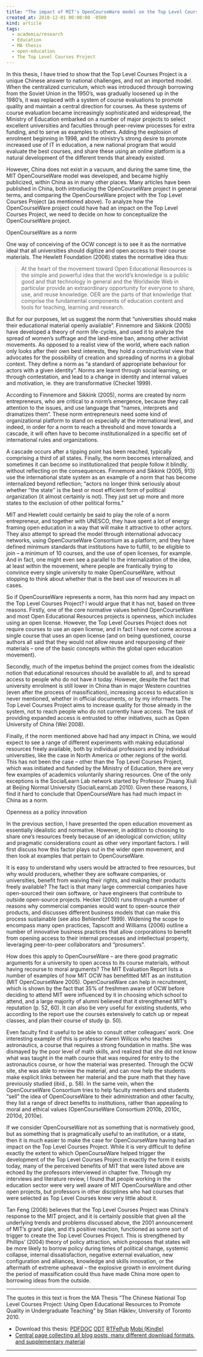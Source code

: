 ```yaml
---
title: "The impact of MIT's OpenCourseWare model on the Top Level Courses Project"
created_at: 2010-12-01 00:00:00 -0500
kind: article
tags:
  - academia/research
  - Education
  - MA thesis
  - open-education
  - The Top Level Courses Project
---
```


In this thesis, I have tried to show that the Top Level Courses Project
is a unique Chinese answer to national challenges, and not an imported
model. When the centralized curriculum, which was introduced through
borrowing from the Soviet Union in the 1950’s, was gradually loosened up
in the 1980’s, it was replaced with a system of course evaluations to
promote quality and maintain a central direction for courses. As these
systems of course evaluation became increasingly sophisticated and
widespread, the Ministry of Education embarked on a number of major
projects to select excellent universities and faculties through
peer-review processes for extra funding, and to serve as examples to
others. Adding the explosion of enrolment beginning in 1998, and the
ministry’s strong desire to promote increased use of IT in education, a
new national program that would evaluate the best courses, and share
these using an online platform is a natural development of the different
trends that already existed.

However, China does not exist in a vacuum, and during the same time, the
MIT OpenCourseWare model was developed, and became highly publicized,
within China as in many other places. Many articles have been published
in China, both introducing the OpenCourseWare project in general terms,
and comparing the OpenCourseWare project with the Top Level Courses
Project (as mentioned above). To analyze how the OpenCourseWare project
could have had an impact on the Top Level Courses Project, we need to
decide on how to conceptualize the OpenCourseWare project.

OpenCourseWare as a norm

One way of conceiving of the OCW concept is to see it as the normative
ideal that all universities should digitize and open access to their
course materials. The Hewlett Foundation (2006) states the normative
idea thus:

> At the heart of the movement toward Open Educational Resources is the
> simple and powerful idea that the world’s knowledge is a public good
> and that technology in general and the Worldwide Web in particular
> provide an extraordinary opportunity for everyone to share, use, and
> reuse knowledge. OER are the parts of that knowledge that comprise the
> fundamental components of education content and tools for teaching,
> learning and research.

But for our purposes, let us suggest the norm that “universities should
make their educational material openly available”. Finnemore and Sikkink
(2005) have developed a theory of norm life-cycles, and used it to
analyze the spread of women’s suffrage and the land-mine ban, among
other activist movements. As opposed to a realist view of the world,
where each nation only looks after their own best interests, they hold a
constructivist view that advocates for the possibility of creation and
spreading of norms in a global context. They define a norm as “a
standard of appropriate behaviour for actors with a given identity”.
Norms are learnt through social learning, or through contestation, and
lead to a change in identity and internal values and motivation, ie.
they are transformative (Checkel 1999).

According to Finnemore and Sikkink (2005), norms are created by norm
entrepreneurs, who are critical to a norm’s emergence, because they call
attention to the issues, and use language that “names, interprets and
dramatizes them”. These norm entrepreneurs need some kind of
organizational platform to stand on especially at the international
level, and indeed, in order for a norm to reach a threshold and move
towards a cascade, it will often have to become institutionalized in a
specific set of international rules and organizations.

A cascade occurs after a tipping point has been reached, typically
comprising a third of all states. Finally, the norm becomes
internalized, and sometimes it can become so institutionalized that
people follow it blindly, without reflecting on the consequences.
Finnemore and Sikkink (2005, 913) use the international state system as
an example of a norm that has become internalized beyond reflection;
“actors no longer think seriously about whether ‘‘the state’’ is the
best or most efficient form of political organization (it almost
certainly is not). They just set up more and more states to the
exclusion of other political forms.”

MIT and Hewlett could certainly be said to play the role of a norm
entrepreneur, and together with UNESCO, they have spent a lot of energy
framing open education in a way that will make it attractive to other
actors. They also attempt to spread the model through international
advocacy networks, using OpenCourseWare Consortium as a platform, and
they have defined minimum standards that institutions have to fulfill,
to be eligible to join – a minimum of 10 courses, and the use of open
licenses, for example. And in fact, one might even see a parallel to the
internalization of the idea, at least within the movement, where people
are frantically trying to convince every single university to make
OpenCourseWare, without stopping to think about whether that is the best
use of resources in all cases.

So if OpenCourseWare represents a norm, has this norm had any impact on
the Top Level Courses Project? I would argue that it has not, based on
three reasons. Firstly, one of the core normative values behind
OpenCourseWare and most Open Educational Resources projects is openness,
which includes using an open license. However, the Top Level Courses
Project does not require courses to use an open license, and in fact I
have not come across a single course that uses an open license (and on
being questioned, course authors all said that they would not allow
reuse and repurposing of their materials – one of the basic concepts
within the global open education movement).

Secondly, much of the impetus behind the project comes from the
idealistic notion that educational resources should be available to all,
and to spread access to people who do not have it today. However,
despite the fact that university enrolment is still lower in China than
in major Western countries (even after the process of massification),
increasing access to education is never mentioned, whether in official
documents, or by my informants. The Top Level Courses Project aims to
increase quality for those already in the system, not to reach people
who do not currently have access. The task of providing expanded access
is entrusted to other initiatives, such as Open University of China (Wei
2008).

Finally, if the norm mentioned above had had any impact in China, we
would expect to see a range of different experiments with making
educational resources freely available, both by individual professors
and by individual universities, like the case in North America or other
regions of the world. This has not been the case – other than the Top
Level Courses Project, which was initiated and funded by the Ministry of
Education, there are very few examples of academics voluntarily sharing
resources. One of the only exceptions is the SocialLearn Lab network
started by Professor Zhuang Xiuli at Beijing Normal University
(SocialLearnLab 2010). Given these reasons, I find it hard to conclude
that OpenCourseWare has had much impact in China as a norm.

Openness as a policy innovation

In the previous section, I have presented the open education movement as
essentially idealistic and normative. However, in addition to choosing
to share one’s resources freely because of an ideological conviction;
utility and pragmatic considerations count as other very important
factors. I will first discuss how this factor plays out in the wider
open movement, and then look at examples that pertain to OpenCourseWare.

It is easy to understand why users would be attracted to free resources,
but why would producers, whether they are software companies, or
universities, benefit from waiving their rights, and making their
products freely available? The fact is that many large commercial
companies have open-sourced their own software, or have engineers that
contribute to outside open-source projects. Hecker (2000) runs through a
number of reasons why commercial companies would want to open-source
their products, and discusses different business models that can make
this process sustainable (see also Behlendorf 1999). Widening the scope
to encompass many open practices, Tapscott and Williams (2006) outline a
number of innovative business practices that allow corporations to
benefit from opening access to their internal processes and intellectual
property, leveraging peer-to-peer collaborators and “prosumers”.

How does this apply to OpenCourseWare – are there good pragmatic
arguments for a university to open access to its course materials,
without having recourse to moral arguments? The MIT Evaluation Report
lists a number of examples of how MIT OCW has benefitted MIT as an
institution (MIT OpenCourseWare 2005). OpenCourseWare can help in
recruitment, which is shown by the fact that 35% of freshmen aware of
OCW before deciding to attend MIT were influenced by it in choosing
which school to attend, and a large majority of alumni believed that it
strengthened MIT’s reputation (p. 52, 60). It can also be very useful
for existing students, who according to the report use the courses
extensively to catch up or repeat classes, and plan their course of
study (p. 50).

Even faculty find it useful to be able to consult other colleagues’
work. One interesting example of this is professor Karen Willcox who
teaches astronautics, a course that requires a strong foundation in
maths. She was dismayed by the poor level of math skills, and realized
that she did not know what was taught in the math course that was
required for entry to the astronautics course, or how the material was
presented. Through the OCW site, she was able to review the material,
and can now help the students make explicit links between her material
and the pure math that they have previously studied (ibid., p. 58). In
the same vein, when the OpenCourseWare Consortium tries to help faculty
members and students “sell” the idea of OpenCourseWare to their
administration and other faculty, they list a range of direct benefits
to institutions, rather than appealing to moral and ethical values
(OpenCourseWare Consortium 2010b, 2010c, 2010d, 2010e).

If we consider OpenCourseWare not as something that is normatively good,
but as something that is pragmatically useful to an institution, or a
state, then it is much easier to make the case for OpenCourseWare having
had an impact on the Top Level Courses Project. While it is very
difficult to define exactly the extent to which OpenCourseWare helped
trigger the development of the Top Level Courses Project in exactly the
form it exists today, many of the perceived benefits of MIT that were
listed above are echoed by the professors interviewed in chapter five.
Through my interviews and literature review, I found that people working
in the education sector were very well aware of MIT OpenCourseWare and
other open projects, but professors in other disciplines who had courses
that were selected as Top Level Courses knew very little about it.

Tan Feng (2008) believes that the Top Level Courses Project was China’s
response to the MIT project, and it is certainly possible that given all
the underlying trends and problems discussed above, the 2001
announcement of MIT’s grand plan, and it’s positive reaction, functioned
as some sort of trigger to create the Top Level Courses Project. This is
strengthened by Phillips’ (2004) theory of policy attraction, which
proposes that states will be more likely to borrow policy during times
of political change, systemic collapse, internal dissatisfaction,
negative external evaluation, new configuration and alliances, knowledge
and skills innovation, or the aftermath of extreme upheaval – the
explosive growth in enrolment during the period of massification could
thus have made China more open to borrowing ideas from the outside.

* * * * *

The quotes in this text is from the MA Thesis "The Chinese National Top
Level Courses Project: Using Open Educational Resources to Promote
Quality in Undergraduate Teaching" by Stian Håklev, University of
Toronto 2010.

-   Download this thesis:
  [PDF](http://reganmian.net/top-level-courses/Haklev_Stian_201009_MA_thesis.pdf)[DOC](http://reganmian.net/top-level-courses/Haklev_Stian_201009_MA_thesis.doc)
  [ODT](http://reganmian.net/top-level-courses/Haklev_Stian_201009_MA_thesis.odt)
  [RTF](http://reganmian.net/top-level-courses/Haklev_Stian_201009_MA_thesis.rtf)[ePub](http://reganmian.net/top-level-courses/top-level-courses.epub)
  [Mobi
  (Kindle)](http://reganmian.net/top-level-courses/top-level-courses.mobi)
-   [Central page collecting all blog posts, many different download
  formats, and supplementary
  material](http://http://reganmian.net/top-level-courses)

* * * * *

